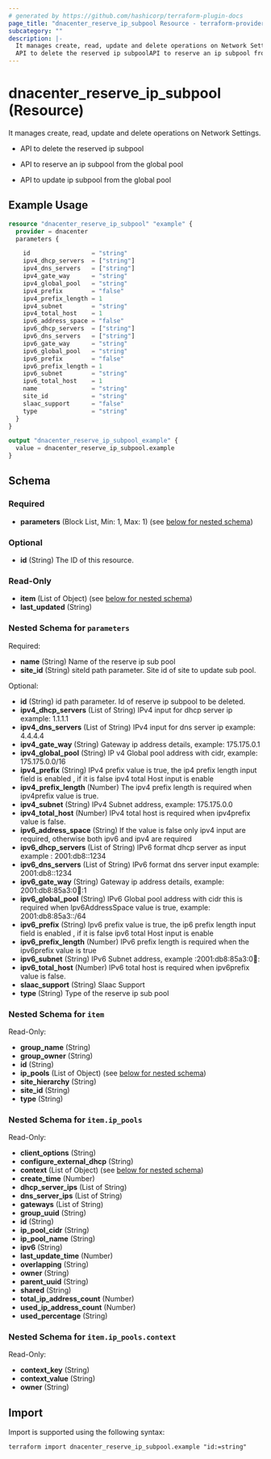 ```yaml
---
# generated by https://github.com/hashicorp/terraform-plugin-docs
page_title: "dnacenter_reserve_ip_subpool Resource - terraform-provider-dnacenter"
subcategory: ""
description: |-
  It manages create, read, update and delete operations on Network Settings.
  API to delete the reserved ip subpoolAPI to reserve an ip subpool from the global poolAPI to update ip subpool from the global pool
---
```


# dnacenter_reserve_ip_subpool (Resource)

It manages create, read, update and delete operations on Network Settings.

- API to delete the reserved ip subpool

- API to reserve an ip subpool from the global pool

- API to update ip subpool from the global pool

## Example Usage

```terraform
resource "dnacenter_reserve_ip_subpool" "example" {
  provider = dnacenter
  parameters {

    id                 = "string"
    ipv4_dhcp_servers  = ["string"]
    ipv4_dns_servers   = ["string"]
    ipv4_gate_way      = "string"
    ipv4_global_pool   = "string"
    ipv4_prefix        = "false"
    ipv4_prefix_length = 1
    ipv4_subnet        = "string"
    ipv4_total_host    = 1
    ipv6_address_space = "false"
    ipv6_dhcp_servers  = ["string"]
    ipv6_dns_servers   = ["string"]
    ipv6_gate_way      = "string"
    ipv6_global_pool   = "string"
    ipv6_prefix        = "false"
    ipv6_prefix_length = 1
    ipv6_subnet        = "string"
    ipv6_total_host    = 1
    name               = "string"
    site_id            = "string"
    slaac_support      = "false"
    type               = "string"
  }
}

output "dnacenter_reserve_ip_subpool_example" {
  value = dnacenter_reserve_ip_subpool.example
}
```

<!-- schema generated by tfplugindocs -->
## Schema

### Required

- **parameters** (Block List, Min: 1, Max: 1) (see [below for nested schema](#nestedblock--parameters))

### Optional

- **id** (String) The ID of this resource.

### Read-Only

- **item** (List of Object) (see [below for nested schema](#nestedatt--item))
- **last_updated** (String)

<a id="nestedblock--parameters"></a>
### Nested Schema for `parameters`

Required:

- **name** (String) Name of the reserve ip sub pool
- **site_id** (String) siteId path parameter. Site id of site to update sub pool.

Optional:

- **id** (String) id path parameter. Id of reserve ip subpool to be deleted.
- **ipv4_dhcp_servers** (List of String) IPv4 input for dhcp server ip example: 1.1.1.1
- **ipv4_dns_servers** (List of String) IPv4 input for dns server ip example: 4.4.4.4
- **ipv4_gate_way** (String) Gateway ip address details, example: 175.175.0.1
- **ipv4_global_pool** (String) IP v4 Global pool address with cidr, example: 175.175.0.0/16
- **ipv4_prefix** (String) IPv4 prefix value is true, the ip4 prefix length input field is enabled , if it is false ipv4 total Host input is enable
- **ipv4_prefix_length** (Number) The ipv4 prefix length is required when ipv4prefix value is true.
- **ipv4_subnet** (String) IPv4 Subnet address, example: 175.175.0.0
- **ipv4_total_host** (Number) IPv4 total host is required when ipv4prefix value is false.
- **ipv6_address_space** (String) If the value is false only ipv4 input are required, otherwise both ipv6 and ipv4 are required
- **ipv6_dhcp_servers** (List of String) IPv6 format dhcp server as input example : 2001:db8::1234
- **ipv6_dns_servers** (List of String) IPv6 format dns server input example: 2001:db8::1234
- **ipv6_gate_way** (String) Gateway ip address details, example: 2001:db8:85a3:0:100::1
- **ipv6_global_pool** (String) IPv6 Global pool address with cidr this is required when Ipv6AddressSpace value is true, example: 2001:db8:85a3::/64
- **ipv6_prefix** (String) Ipv6 prefix value is true, the ip6 prefix length input field is enabled , if it is false ipv6 total Host input is enable
- **ipv6_prefix_length** (Number) IPv6 prefix length is required when the ipv6prefix value is true
- **ipv6_subnet** (String) IPv6 Subnet address, example :2001:db8:85a3:0:100::
- **ipv6_total_host** (Number) IPv6 total host is required when ipv6prefix value is false.
- **slaac_support** (String) Slaac Support
- **type** (String) Type of the reserve ip sub pool


<a id="nestedatt--item"></a>
### Nested Schema for `item`

Read-Only:

- **group_name** (String)
- **group_owner** (String)
- **id** (String)
- **ip_pools** (List of Object) (see [below for nested schema](#nestedobjatt--item--ip_pools))
- **site_hierarchy** (String)
- **site_id** (String)
- **type** (String)

<a id="nestedobjatt--item--ip_pools"></a>
### Nested Schema for `item.ip_pools`

Read-Only:

- **client_options** (String)
- **configure_external_dhcp** (String)
- **context** (List of Object) (see [below for nested schema](#nestedobjatt--item--ip_pools--context))
- **create_time** (Number)
- **dhcp_server_ips** (List of String)
- **dns_server_ips** (List of String)
- **gateways** (List of String)
- **group_uuid** (String)
- **id** (String)
- **ip_pool_cidr** (String)
- **ip_pool_name** (String)
- **ipv6** (String)
- **last_update_time** (Number)
- **overlapping** (String)
- **owner** (String)
- **parent_uuid** (String)
- **shared** (String)
- **total_ip_address_count** (Number)
- **used_ip_address_count** (Number)
- **used_percentage** (String)

<a id="nestedobjatt--item--ip_pools--context"></a>
### Nested Schema for `item.ip_pools.context`

Read-Only:

- **context_key** (String)
- **context_value** (String)
- **owner** (String)

## Import

Import is supported using the following syntax:

```shell
terraform import dnacenter_reserve_ip_subpool.example "id:=string"
```
